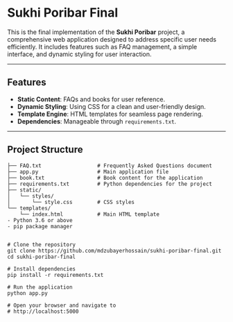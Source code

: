 # Sukhi Poribar Final

This is the final implementation of the **Sukhi Poribar** project, a comprehensive web application designed to address specific user needs efficiently. It includes features such as FAQ management, a simple interface, and dynamic styling for user interaction.

---

## Features

- **Static Content**: FAQs and books for user reference.
- **Dynamic Styling**: Using CSS for a clean and user-friendly design.
- **Template Engine**: HTML templates for seamless page rendering.
- **Dependencies**: Manageable through `requirements.txt`.

---

## Project Structure

```plaintext
├── FAQ.txt                  # Frequently Asked Questions document
├── app.py                   # Main application file
├── book.txt                 # Book content for the application
├── requirements.txt         # Python dependencies for the project
├── static/
│   └── styles/
│       └── style.css        # CSS styles
└── templates/
    └── index.html           # Main HTML template
- Python 3.6 or above
- pip package manager


# Clone the repository
git clone https://github.com/mdzubayerhossain/sukhi-poribar-final.git
cd sukhi-poribar-final

# Install dependencies
pip install -r requirements.txt

# Run the application
python app.py

# Open your browser and navigate to
# http://localhost:5000
